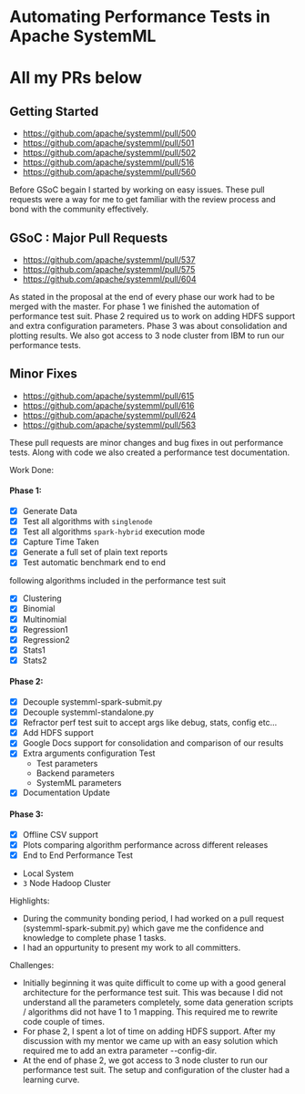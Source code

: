 # Automating Performance Tests in Apache SystemML

# All my PRs below

## Getting Started

- https://github.com/apache/systemml/pull/500
- https://github.com/apache/systemml/pull/501
- https://github.com/apache/systemml/pull/502
- https://github.com/apache/systemml/pull/516
- https://github.com/apache/systemml/pull/560

Before GSoC begain I started by working on easy issues. These pull requests were a way for me to get familiar with the review process and bond with the community effectively.

## GSoC : Major Pull Requests

- https://github.com/apache/systemml/pull/537
- https://github.com/apache/systemml/pull/575
- https://github.com/apache/systemml/pull/604

As stated in the proposal at the end of every phase our work had to be merged with the master. For phase 1 we finished the automation of performance test suit. Phase 2 required us to work on adding HDFS support and extra configuration parameters. Phase 3 was about consolidation and plotting results. We also got access to 3 node cluster from IBM to run our performance tests.

## Minor Fixes

- https://github.com/apache/systemml/pull/615
- https://github.com/apache/systemml/pull/616
- https://github.com/apache/systemml/pull/624
- https://github.com/apache/systemml/pull/563

These pull requests are minor changes and bug fixes in out performance tests. Along with code we also created a performance test documentation.

Work Done:

#### Phase 1:

- [x] Generate Data
- [x] Test all algorithms with `singlenode` 
- [x] Test all algorithms `spark-hybrid` execution mode  
- [x] Capture Time Taken
- [x] Generate a full set of plain text reports
- [x] Test automatic benchmark end to end

following algorithms included in the performance test suit

- [x] Clustering 
- [x] Binomial
- [x] Multinomial
- [x] Regression1
- [x] Regression2
- [x] Stats1
- [x] Stats2

#### Phase 2:

- [x] Decouple systemml-spark-submit.py
- [x] Decouple systemml-standalone.py
- [x] Refractor perf test suit to accept args like debug, stats, config etc...
- [x] Add HDFS support
- [x] Google Docs support for consolidation and comparison of our results
- [x] Extra arguments configuration Test
  - Test parameters
  - Backend parameters
  - SystemML parameters
- [x] Documentation Update

#### Phase 3:
- [x] Offline CSV support
- [x] Plots comparing algorithm performance across different releases
- [x] End to End Performance Test
 - Local System
 - `3` Node Hadoop Cluster


Highlights:
- During the community bonding period, I had worked on a pull request (systemml-spark-submit.py) which gave me the confidence and knowledge to complete phase 1 tasks.
- I had an oppurtunity to present my work to all committers.

Challenges:
- Initially beginning it was quite difficult to come up with a good general architecture for the performance test suit. This was because I did not understand all the parameters completely, some data generation scripts / algorithms did not have 1 to 1 mapping. This required me to rewrite code couple of times.
- For phase 2, I spent a lot of time on adding HDFS support. After my discussion with my mentor we came up with an easy solution which required me to add an extra parameter --config-dir.
- At the end of phase 2, we got access to 3 node cluster to run our performance test suit. The setup and configuration of the cluster had a learning curve.
